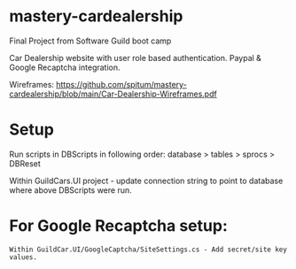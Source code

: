 # mastery-cardealership
Final Project from Software Guild boot camp

Car Dealership website with user role based authentication. Paypal & Google Recaptcha integration. 

Wireframes: https://github.com/spitum/mastery-cardealership/blob/main/Car-Dealership-Wireframes.pdf

# Setup 
Run scripts in DBScripts in following order: database > tables > sprocs > DBReset

Within GuildCars.UI project - update connection string to point to database where above DBScripts were run. 

# For Google Recaptcha setup:
    Within GuildCar.UI/GoogleCaptcha/SiteSettings.cs - Add secret/site key values.



